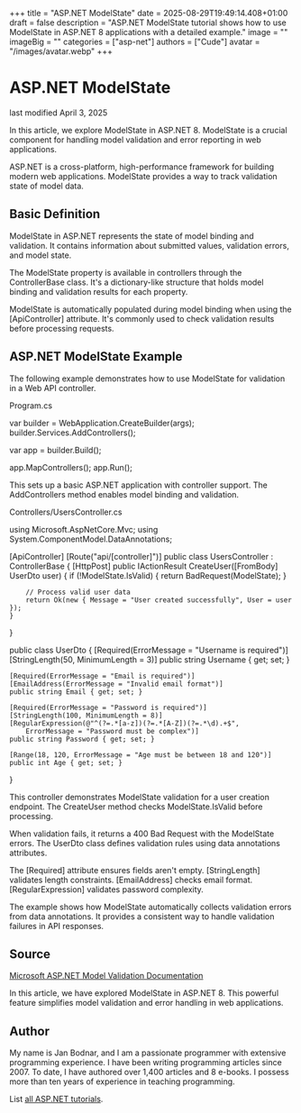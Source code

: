 +++
title = "ASP.NET ModelState"
date = 2025-08-29T19:49:14.408+01:00
draft = false
description = "ASP.NET ModelState tutorial shows how to use ModelState in ASP.NET 8 applications with a detailed example."
image = ""
imageBig = ""
categories = ["asp-net"]
authors = ["Cude"]
avatar = "/images/avatar.webp"
+++

# ASP.NET ModelState

last modified April 3, 2025

In this article, we explore ModelState in ASP.NET 8. ModelState is a crucial
component for handling model validation and error reporting in web applications.

ASP.NET is a cross-platform, high-performance framework for building modern web
applications. ModelState provides a way to track validation state of model data.

## Basic Definition

ModelState in ASP.NET represents the state of model binding and validation. It
contains information about submitted values, validation errors, and model state.

The ModelState property is available in controllers through the ControllerBase
class. It's a dictionary-like structure that holds model binding and validation
results for each property.

ModelState is automatically populated during model binding when using the
[ApiController] attribute. It's commonly used to check validation results
before processing requests.

## ASP.NET ModelState Example

The following example demonstrates how to use ModelState for validation in a
Web API controller.

Program.cs
  

var builder = WebApplication.CreateBuilder(args);
builder.Services.AddControllers();

var app = builder.Build();

app.MapControllers();
app.Run();

This sets up a basic ASP.NET application with controller support. The
AddControllers method enables model binding and validation.

Controllers/UsersController.cs
  

using Microsoft.AspNetCore.Mvc;
using System.ComponentModel.DataAnnotations;

[ApiController]
[Route("api/[controller]")]
public class UsersController : ControllerBase
{
    [HttpPost]
    public IActionResult CreateUser([FromBody] UserDto user)
    {
        if (!ModelState.IsValid)
        {
            return BadRequest(ModelState);
        }

        // Process valid user data
        return Ok(new { Message = "User created successfully", User = user });
    }
}

public class UserDto
{
    [Required(ErrorMessage = "Username is required")]
    [StringLength(50, MinimumLength = 3)]
    public string Username { get; set; }

    [Required(ErrorMessage = "Email is required")]
    [EmailAddress(ErrorMessage = "Invalid email format")]
    public string Email { get; set; }

    [Required(ErrorMessage = "Password is required")]
    [StringLength(100, MinimumLength = 8)]
    [RegularExpression(@"^(?=.*[a-z])(?=.*[A-Z])(?=.*\d).+$", 
        ErrorMessage = "Password must be complex")]
    public string Password { get; set; }

    [Range(18, 120, ErrorMessage = "Age must be between 18 and 120")]
    public int Age { get; set; }
}

This controller demonstrates ModelState validation for a user creation endpoint.
The CreateUser method checks ModelState.IsValid before processing.

When validation fails, it returns a 400 Bad Request with the ModelState errors.
The UserDto class defines validation rules using data annotations attributes.

The [Required] attribute ensures fields aren't empty. [StringLength] validates
length constraints. [EmailAddress] checks email format. [RegularExpression]
validates password complexity.

The example shows how ModelState automatically collects validation errors from
data annotations. It provides a consistent way to handle validation failures
in API responses.

## Source

[Microsoft ASP.NET Model Validation Documentation](https://learn.microsoft.com/en-us/aspnet/core/mvc/models/validation?view=aspnetcore-8.0)

In this article, we have explored ModelState in ASP.NET 8. This powerful
feature simplifies model validation and error handling in web applications.

## Author

My name is Jan Bodnar, and I am a passionate programmer with extensive
programming experience. I have been writing programming articles since 2007.
To date, I have authored over 1,400 articles and 8 e-books. I possess more
than ten years of experience in teaching programming.

List [all ASP.NET tutorials](/all/#asp-net).